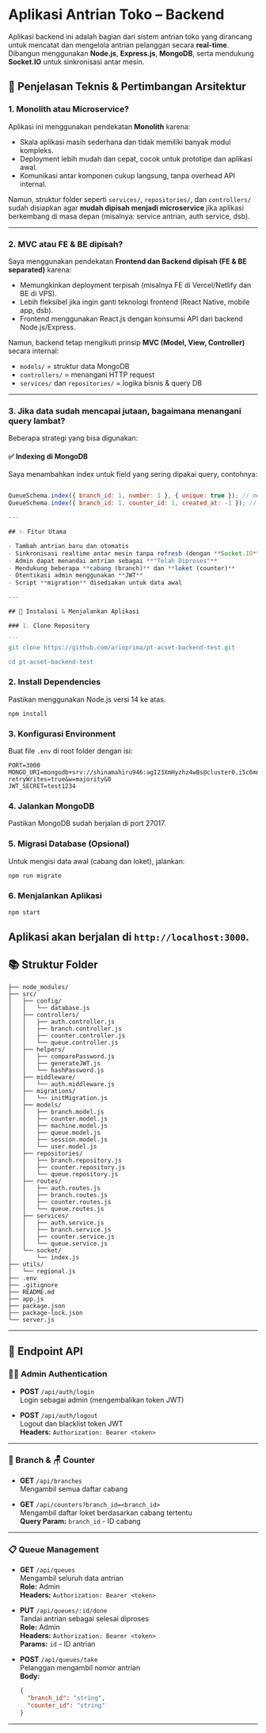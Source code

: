 # Aplikasi Antrian Toko – Backend

Aplikasi backend ini adalah bagian dari sistem antrian toko yang dirancang untuk mencatat dan mengelola antrian pelanggan secara **real-time**. Dibangun menggunakan **Node.js**, **Express.js**, **MongoDB**, serta mendukung **Socket.IO** untuk sinkronisasi antar mesin.

## 📖 Penjelasan Teknis & Pertimbangan Arsitektur

### 1. Monolith atau Microservice?

Aplikasi ini menggunakan pendekatan **Monolith** karena:

- Skala aplikasi masih sederhana dan tidak memiliki banyak modul kompleks.
- Deployment lebih mudah dan cepat, cocok untuk prototipe dan aplikasi awal.
- Komunikasi antar komponen cukup langsung, tanpa overhead API internal.

Namun, struktur folder seperti `services/`, `repositories/`, dan `controllers/` sudah disiapkan agar **mudah dipisah menjadi microservice** jika aplikasi berkembang di masa depan (misalnya: service antrian, auth service, dsb).

---

### 2. MVC atau FE & BE dipisah?

Saya menggunakan pendekatan **Frontend dan Backend dipisah (FE & BE separated)** karena:

- Memungkinkan deployment terpisah (misalnya FE di Vercel/Netlify dan BE di VPS).
- Lebih fleksibel jika ingin ganti teknologi frontend (React Native, mobile app, dsb).
- Frontend menggunakan React.js dengan konsumsi API dari backend Node.js/Express.

Namun, backend tetap mengikuti prinsip **MVC (Model, View, Controller)** secara internal:

- `models/` = struktur data MongoDB
- `controllers/` = menangani HTTP request
- `services/` dan `repositories/` = logika bisnis & query DB

---

### 3. Jika data sudah mencapai jutaan, bagaimana menangani query lambat?

Beberapa strategi yang bisa digunakan:

#### ✅ Indexing di MongoDB

Saya menambahkan index untuk field yang sering dipakai query, contohnya:

````js

QueueSchema.index({ branch_id: 1, number: 1 }, { unique: true }); // mencegah duplikasi
QueueSchema.index({ branch_id: 1, counter_id: 1, created_at: -1 }); // mempercepat pencarian antrian terbaru

---

## ✨ Fitur Utama

- Tambah antrian baru dan otomatis
- Sinkronisasi realtime antar mesin tanpa refresh (dengan **Socket.IO**)
- Admin dapat menandai antrian sebagai **"Telah Diproses"**
- Mendukung beberapa **cabang (branch)** dan **loket (counter)**
- Otentikasi admin menggunakan **JWT**
- Script **migration** disediakan untuk data awal

---

## 🚀 Instalasi & Menjalankan Aplikasi

### 1. Clone Repository

```
git clone https://github.com/arioprima/pt-acset-backend-test.git

cd pt-acset-backend-test
````

### 2. Install Dependencies

Pastikan menggunakan Node.js versi 14 ke atas.

```
npm install
```

### 3. Konfigurasi Environment

Buat file `.env` di root folder dengan isi:

```env
PORT=3000
MONGO_URI=mongodb+srv://shinamahiru946:agI23XmHyzhz4wBs@cluster0.i5c6mnb.mongodb.net/queue_system?retryWrites=true&w=majority&0
JWT_SECRET=test1234
```

### 4. Jalankan MongoDB

Pastikan MongoDB sudah berjalan di port 27017.

### 5. Migrasi Database (Opsional)

Untuk mengisi data awal (cabang dan loket), jalankan:

```bash
npm run migrate
```

### 6. Menjalankan Aplikasi

```bash
npm start
```

## Aplikasi akan berjalan di `http://localhost:3000`.

## 📚 Struktur Folder

```
├── node_modules/
├── src/
│   ├── config/
│   │   └── database.js
│   ├── controllers/
│   │   ├── auth.controller.js
│   │   ├── branch.controller.js
│   │   ├── counter.controller.js
│   │   └── queue.controller.js
│   ├── helpers/
│   │   ├── comparePassword.js
│   │   ├── generateJWT.js
│   │   └── hashPassword.js
│   ├── middleware/
│   │   └── auth.middleware.js
│   ├── migrations/
│   │   └── initMigration.js
│   ├── models/
│   │   ├── branch.model.js
│   │   ├── counter.model.js
│   │   ├── machine.model.js
│   │   ├── queue.model.js
│   │   ├── session.model.js
│   │   └── user.model.js
│   ├── repositories/
│   │   ├── branch.repository.js
│   │   ├── counter.repository.js
│   │   └── queue.repository.js
│   ├── routes/
│   │   ├── auth.routes.js
│   │   ├── branch.routes.js
│   │   ├── counter.routes.js
│   │   └── queue.routes.js
│   ├── services/
│   │   ├── auth.service.js
│   │   ├── branch.service.js
│   │   ├── counter.service.js
│   │   └── queue.service.js
│   └── socket/
│       └── index.js
├── utils/
│   └── regional.js
├── .env
├── .gitignore
├── README.md
├── app.js
├── package.json
├── package-lock.json
└── server.js
```

---

## 🔐 Endpoint API

### 🧑‍💼 Admin Authentication

- **POST** `/api/auth/login`  
  Login sebagai admin (mengembalikan token JWT)

- **POST** `/api/auth/logout`  
  Logout dan blacklist token JWT  
  **Headers:** `Authorization: Bearer <token>`

---

### 🏢 Branch & 🪑 Counter

- **GET** `/api/branches`  
  Mengambil semua daftar cabang

- **GET** `/api/counters?branch_id=<branch_id>`  
  Mengambil daftar loket berdasarkan cabang tertentu  
  **Query Param:** `branch_id` - ID cabang

---

### 📋 Queue Management

- **GET** `/api/queues`  
  Mengambil seluruh data antrian  
  **Role:** Admin  
  **Headers:** `Authorization: Bearer <token>`

- **PUT** `/api/queues/:id/done`  
  Tandai antrian sebagai selesai diproses  
  **Role:** Admin  
  **Headers:** `Authorization: Bearer <token>`  
  **Params:** `id` - ID antrian

- **POST** `/api/queues/take`  
  Pelanggan mengambil nomor antrian  
  **Body:**
  ```json
  {
    "branch_id": "string",
    "counter_id": "string"
  }
  ```

---
